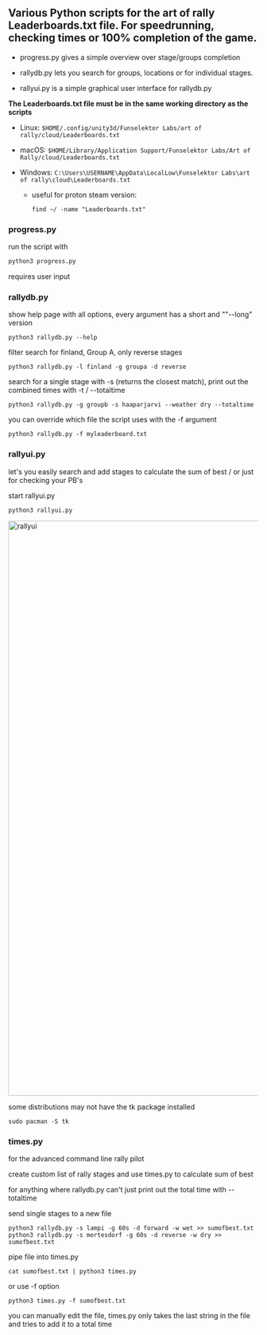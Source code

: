 ## Various Python scripts for the art of rally Leaderboards.txt file. For speedrunning, checking times or 100% completion of the game. 

- progress.py gives a simple overview over stage/groups completion

- rallydb.py lets you search for groups, locations or for individual stages.   

- rallyui.py is a simple graphical user interface for rallydb.py 

**The Leaderboards.txt file must be in the same working directory as the scripts**

- Linux: `$HOME/.config/unity3d/Funselektor Labs/art of rally/cloud/Leaderboards.txt`

- macOS: `$HOME/Library/Application Support/Funselektor Labs/Art of Rally/cloud/Leaderboards.txt`
- Windows: `C:\Users\USERNAME\AppData\LocalLow\Funselektor Labs\art of rally\cloud\Leaderboards.txt`

  - useful for proton steam version:
    ```
    find ~/ -name "Leaderboards.txt"
    ```

### progress.py

run the script with 
```bash
python3 progress.py
```
requires user input 

### rallydb.py

show help page with all options, every argument has a short and ""--long" version
```
python3 rallydb.py --help
```
filter search for  finland, Group A, only reverse stages
```
python3 rallydb.py -l finland -g groupa -d reverse
```
search for a single stage with -s (returns the closest match), print out the combined times with -t / --totaltime
```
python3 rallydb.py -g groupb -s haaparjarvi --weather dry --totaltime
```
you can override which file the script uses with the -f argument
```
python3 rallydb.py -f myleaderboard.txt
```

### rallyui.py
let's you easily search and add stages to calculate the sum of best / or just for checking your PB's 

start rallyui.py
```
python3 rallyui.py
```

<img width="1154" alt="rallyui" src="https://github.com/FailC/aor_times/assets/90941819/f226720b-0483-43b7-85e6-545668cd76f4">

some distributions may not have the tk package installed
```
sudo pacman -S tk
```

### times.py 
for the advanced command line rally pilot 

create custom list of rally stages and use times.py to calculate sum of best

for anything where rallydb.py can't just print out the total time with --totaltime

send single stages to a new file
```
python3 rallydb.py -s lampi -g 60s -d forward -w wet >> sumofbest.txt
python3 rallydb.py -s mertesdorf -g 60s -d reverse -w dry >> sumofbest.txt
```
pipe file into times.py 
```
cat sumofbest.txt | python3 times.py 
```
or use -f option 
```
python3 times.py -f sumofbest.txt
```
you can manually edit the file, times.py only takes the last string in the file and tries to add it to a total time






